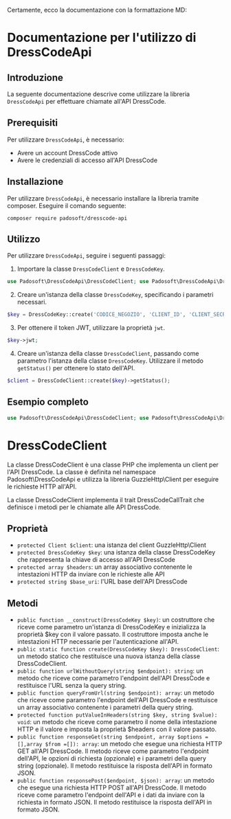 Certamente, ecco la documentazione con la formattazione MD:

Documentazione per l'utilizzo di DressCodeApi
=============================================

Introduzione
------------

La seguente documentazione descrive come utilizzare la libreria `DressCodeApi` per effettuare chiamate all'API DressCode.

Prerequisiti
------------

Per utilizzare `DressCodeApi`, è necessario:

*   Avere un account DressCode attivo
*   Avere le credenziali di accesso all'API DressCode

Installazione
-------------

Per utilizzare `DressCodeApi`, è necessario installare la libreria tramite composer. Eseguire il comando seguente:

```
composer require padosoft/dresscode-api
```

Utilizzo
--------

Per utilizzare `DressCodeApi`, seguire i seguenti passaggi:

1.  Importare la classe `DressCodeClient` e `DressCodeKey`.

```php
use Padosoft\DressCodeApi\DressCodeClient; use Padosoft\DressCodeApi\DressCodeKey;
```

2.  Creare un'istanza della classe `DressCodeKey`, specificando i parametri necessari.

```php
$key = DressCodeKey::create('CODICE_NEGOZIO', 'CLIENT_ID', 'CLIENT_SECRET', 'JWT_SECRET');
```

3.  Per ottenere il token JWT, utilizzare la proprietà `jwt`.

```php
$key->jwt;
```

4.  Creare un'istanza della classe `DressCodeClient`, passando come parametro l'istanza della classe `DressCodeKey`. Utilizzare il metodo `getStatus()` per ottenere lo stato dell'API.

```php
$client = DressCodeClient::create($key)->getStatus();
```

Esempio completo
----------------
```php
use Padosoft\DressCodeApi\DressCodeClient; use Padosoft\DressCodeApi\DressCodeKey;  $key = DressCodeKey::create('ANTANI', 'sdfgasfdgasdfg', 'k','9de0d59c2fc4567fwfef34faeaf92a0');  $key->jwt;  $client = DressCodeClient::create($key)->getStatus();
```

# DressCodeClient

La classe DressCodeClient è una classe PHP che implementa un client per l'API DressCode. La classe è definita nel namespace Padosoft\DressCodeApi e utilizza la libreria GuzzleHttp\Client per eseguire le richieste HTTP all'API.

La classe DressCodeClient implementa il trait DressCodeCallTrait che definisce i metodi per le chiamate alle API DressCode.

## Proprietà

- `protected Client $client`: una istanza del client GuzzleHttp\Client
- `protected DressCodeKey $key`: una istanza della classe DressCodeKey che rappresenta la chiave di accesso all'API DressCode
- `protected array $headers`: un array associativo contenente le intestazioni HTTP da inviare con le richieste alle API
- `protected string $base_uri`: l'URL base dell'API DressCode

## Metodi

- `public function __construct(DressCodeKey $key)`: un costruttore che riceve come parametro un'istanza di DressCodeKey e inizializza la proprietà $key con il valore passato. Il costruttore imposta anche le intestazioni HTTP necessarie per l'autenticazione all'API.
- `public static function create(DressCodeKey $key): DressCodeClient`: un metodo statico che restituisce una nuova istanza della classe DressCodeClient.
- `public function urlWithoutQuery(string $endpoint): string`: un metodo che riceve come parametro l'endpoint dell'API DressCode e restituisce l'URL senza la query string.
- `public function queryFromUrl(string $endpoint): array`: un metodo che riceve come parametro l'endpoint dell'API DressCode e restituisce un array associativo contenente i parametri della query string.
- `protected function putValueInHeaders(string $key, string $value): void`: un metodo che riceve come parametro il nome della intestazione HTTP e il valore e imposta la proprietà $headers con il valore passato.
- `public function responseGet(string $endpoint, array $options = [],array $from =[]): array`: un metodo che esegue una richiesta HTTP GET all'API DressCode. Il metodo riceve come parametro l'endpoint dell'API, le opzioni di richiesta (opzionale) e i parametri della query string (opzionale). Il metodo restituisce la risposta dell'API in formato JSON.
- `public function responsePost($endpoint, $json): array`: un metodo che esegue una richiesta HTTP POST all'API DressCode. Il metodo riceve come parametro l'endpoint dell'API e i dati da inviare con la richiesta in formato JSON. Il metodo restituisce la risposta dell'API in formato JSON.
